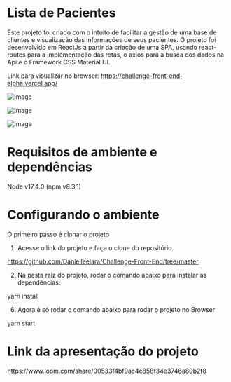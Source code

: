 # Lista de Pacientes

Este projeto foi criado com o intuito de facilitar a gestão de uma base de clientes e visualização das informações de seus pacientes. O projeto foi desenvolvido em ReactJs a partir da criação de uma SPA, usando react-routes para a implementação das rotas, o axios para a busca dos dados na Api e o Framework CSS Material UI.

Link para visualizar no browser: https://challenge-front-end-alpha.vercel.app/

![image](https://user-images.githubusercontent.com/78480991/161863723-911d7371-c4b7-46a3-81d1-a2ea1717b41b.png)

![image](https://user-images.githubusercontent.com/78480991/161863750-7b4f3e6f-0c51-4cdb-a32e-ac4c106fd5e5.png)

![image](https://user-images.githubusercontent.com/78480991/161863825-6a4353e1-0e23-4e3e-b37c-4b09e4c39d4a.png)


# Requisitos de ambiente e dependências

Node v17.4.0 (npm v8.3.1)

# Configurando o ambiente

O primeiro passo é clonar o projeto

1. Acesse o link do projeto e faça o clone do repositório.

https://github.com/Danielleelara/Challenge-Front-End/tree/master

2. Na pasta raiz do projeto, rodar o comando abaixo para instalar as dependências.

yarn install


6. Agora é só rodar o comando abaixo para rodar o projeto no Browser

yarn start

# Link da apresentação do projeto 
https://www.loom.com/share/00533f4bf9ac4c858f34e3746a89b2f8
